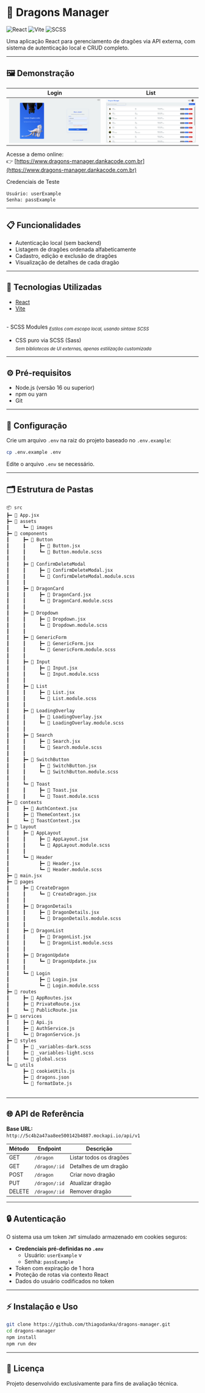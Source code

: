 # 🐉 Dragons Manager

![React](https://img.shields.io/badge/React-20232A?style=for-the-badge&logo=react&logoColor=61DAFB)
![Vite](https://img.shields.io/badge/Vite-B73BFE?style=for-the-badge&logo=vite&logoColor=FFD62E)
![SCSS](https://img.shields.io/badge/Sass-CC6699?style=for-the-badge&logo=sass&logoColor=white)

Uma aplicação React para gerenciamento de dragões via API externa, com sistema de autenticação local e CRUD completo.

---

## 🖼️ Demonstração

| Login | List |
|-------|------|
| <img src="./src/assets/images/screenshot-login.png" width="300">| <img src="./src/assets/images/screenshot-list.png" width="300">|

Acesse a demo online:  
👉 [https://www.dragons-manager.dankacode.com.br](https://www.dragons-manager.dankacode.com.br)

Credenciais de Teste

```plaintext
Usuário: userExample
Senha: passExample
```

---

## 📋 Funcionalidades

- Autenticação local (sem backend)
- Listagem de dragões ordenada alfabeticamente
- Cadastro, edição e exclusão de dragões
- Visualização de detalhes de cada dragão

---

## 🚀 Tecnologias Utilizadas

- [React](https://react.dev/)
- [Vite](https://vitejs.dev/) 
<br>
- SCSS Modules  
  <sub><i>Estilos com escopo local, usando sintaxe SCSS</i></sub>

- CSS puro via SCSS (Sass)  
  <sub><i>Sem bibliotecas de UI externas, apenas estilização customizada</i></sub>
  
---

## ⚙️ Pré-requisitos
- Node.js (versão 16 ou superior)
- npm ou yarn
- Git

---

## 🔧 Configuração
Crie um arquivo `.env` na raiz do projeto baseado no `.env.example`:
```bash
cp .env.example .env
```
Edite o arquivo `.env` se necessário.

---

## 🗂️ Estrutura de Pastas

```plaintext
📦 src  
┣━ 📜 App.jsx  
┣━ 📂 assets  
┃     ┗━ 📂 images  
┣━ 📂 components  
┃     ┣━ 📂 Button  
┃     ┃     ┣━ 📜 Button.jsx  
┃     ┃     ┗━ 📜 Button.module.scss  
┃     ┃ 
┃     ┣━ 📂 ConfirmDeleteModal  
┃     ┃     ┣━ 📜 ConfirmDeleteModal.jsx  
┃     ┃     ┗━ 📜 ConfirmDeleteModal.module.scss  
┃     ┃ 
┃     ┣━ 📂 DragonCard  
┃     ┃     ┣━ 📜 DragonCard.jsx  
┃     ┃     ┗━ 📜 DragonCard.module.scss  
┃     ┃ 
┃     ┣━ 📂 Dropdown  
┃     ┃     ┣━ 📜 Dropdown.jsx  
┃     ┃     ┗━ 📜 Dropdown.module.scss  
┃     ┃ 
┃     ┣━ 📂 GenericForm  
┃     ┃     ┣━ 📜 GenericForm.jsx  
┃     ┃     ┗━ 📜 GenericForm.module.scss  
┃     ┃ 
┃     ┣━ 📂 Input  
┃     ┃     ┣━ 📜 Input.jsx  
┃     ┃     ┗━ 📜 Input.module.scss  
┃     ┃ 
┃     ┣━ 📂 List  
┃     ┃     ┣━ 📜 List.jsx  
┃     ┃     ┗━ 📜 List.module.scss  
┃     ┃ 
┃     ┣━ 📂 LoadingOverlay  
┃     ┃     ┣━ 📜 LoadingOverlay.jsx  
┃     ┃     ┗━ 📜 LoadingOverlay.module.scss  
┃     ┃ 
┃     ┣━ 📂 Search  
┃     ┃     ┣━ 📜 Search.jsx  
┃     ┃     ┗━ 📜 Search.module.scss  
┃     ┃ 
┃     ┣━ 📂 SwitchButton  
┃     ┃     ┣━ 📜 SwitchButton.jsx  
┃     ┃     ┗━ 📜 SwitchButton.module.scss  
┃     ┃ 
┃     ┗━ 📂 Toast  
┃     ┃     ┣━ 📜 Toast.jsx  
┃     ┃     ┗━ 📜 Toast.module.scss
┣━ 📂 contexts  
┃     ┣━ 📜 AuthContext.jsx  
┃     ┣━ 📜 ThemeContext.jsx  
┃     ┗━ 📜 ToastContext.jsx
┣━ 📂 layout  
┃     ┣━ 📂 AppLayout  
┃     ┃     ┣━ 📜 AppLayout.jsx  
┃     ┃     ┗━ 📜 AppLayout.module.scss  
┃     ┃ 
┃     ┗━ 📂 Header  
┃           ┣━ 📜 Header.jsx  
┃           ┗━ 📜 Header.module.scss  
┣━ 📜 main.jsx  
┣━ 📂 pages  
┃     ┣━ 📂 CreateDragon  
┃     ┃     ┗━ 📜 CreateDragon.jsx  
┃     ┃ 
┃     ┣━ 📂 DragonDetails  
┃     ┃     ┣━ 📜 DragonDetails.jsx  
┃     ┃     ┗━ 📜 DragonDetails.module.scss  
┃     ┃ 
┃     ┣━ 📂 DragonList  
┃     ┃     ┣━ 📜 DragonList.jsx  
┃     ┃     ┗━ 📜 DragonList.module.scss  
┃     ┃ 
┃     ┣━ 📂 DragonUpdate  
┃     ┃     ┗━ 📜 DragonUpdate.jsx  
┃     ┃ 
┃     ┗━ 📂 Login  
┃           ┣━ 📜 Login.jsx  
┃           ┗━ 📜 Login.module.scss  
┣━ 📂 routes  
┃     ┣━ 📜 AppRoutes.jsx  
┃     ┣━ 📜 PrivateRoute.jsx  
┃     ┗━ 📜 PublicRoute.jsx  
┣━ 📂 services  
┃     ┣━ 📜 Api.js  
┃     ┣━ 📜 AuthService.js  
┃     ┗━ 📜 DragonService.js  
┣━ 📂 styles  
┃     ┣━ 📜 _variables-dark.scss  
┃     ┣━ 📜 _variables-light.scss  
┃     ┗━ 📜 global.scss  
┗━ 📂 utils  
      ┣━ 📜 cookieUtils.js  
      ┣━ 📜 dragons.json  
      ┗━ 📜 formatDate.js  


```

---

## 🌐 API de Referência

**Base URL:**  
`http://5c4b2a47aa8ee500142b4887.mockapi.io/api/v1`

| Método | Endpoint         | Descrição                |
|--------|------------------|-------------------------|
| GET    | `/dragon`        | Listar todos os dragões |
| GET    | `/dragon/:id`    | Detalhes de um dragão   |
| POST   | `/dragon`        | Criar novo dragão       |
| PUT    | `/dragon/:id`    | Atualizar dragão        |
| DELETE | `/dragon/:id`    | Remover dragão          |

---

## 🔒 Autenticação

O sistema usa um token `JWT` simulado armazenado em cookies seguros:

- **Credenciais pré-definidas no `.env`**
  - Usuário: `userExample` v
  - Senha: `passExample`
- Token com expiração de 1 hora
- Proteção de rotas via contexto React
- Dados do usuário codificados no token

---

## ⚡ Instalação e Uso

```bash
git clone https://github.com/thiagodanka/dragons-manager.git
cd dragons-manager
npm install
npm run dev
```

---

## 📄 Licença

Projeto desenvolvido exclusivamente para fins de avaliação técnica.

